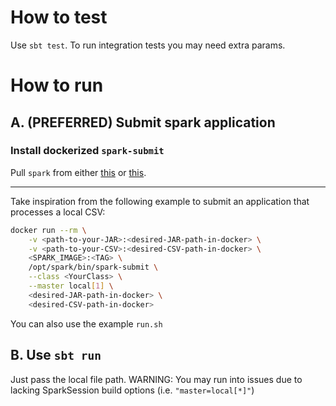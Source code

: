 # How to test
Use `sbt test`. To run integration tests you may need extra params.

# How to run
## A. (PREFERRED) Submit spark application

### Install dockerized `spark-submit` 
Pull `spark` from either [this](https://hub.docker.com/r/apache/spark) or [this](https://hub.docker.com/_/spark).

---
Take inspiration from the following example to submit an application that processes a local CSV:
```bash
docker run --rm \
	-v <path-to-your-JAR>:<desired-JAR-path-in-docker> \
    -v <path-to-your-CSV>:<desired-CSV-path-in-docker> \
    <SPARK_IMAGE>:<TAG> \
    /opt/spark/bin/spark-submit \
    --class <YourClass> \
	--master local[1] \
    <desired-JAR-path-in-docker> \
    <desired-CSV-path-in-docker>
```
You can also use the example `run.sh`

## B. Use `sbt run`
Just pass the local file path.
WARNING: You may run into issues due to lacking SparkSession build options (i.e. `"master=local[*]"`)
